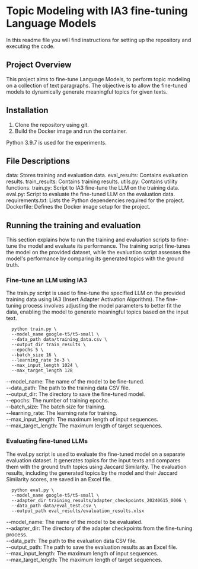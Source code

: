 # Topic Modeling with IA3 fine-tuning Language Models 

In this readme file you will find instructions for setting up the repository and executing the code.

## Project Overview
This project aims to fine-tune Language Models, to perform topic modeling on a collection of text paragraphs. The objective is to allow the fine-tuned models to dynamically generate meaningful topics for given texts.

## Installation
1. Clone the repository using git.
2. Build the Docker image and run the container.

Python 3.9.7 is used for the experiments.

## File Descriptions

data: Stores training and evaluation data.
eval_results: Contains evaluation results.
train_results: Contains training results.
utils.py: Contains utility functions.
train.py: Script to IA3 fine-tune the LLM on the training data.
eval.py: Script to evaluate the fine-tuned LLM on the evaluation data.
requirements.txt: Lists the Python dependencies required for the project.
Dockerfile: Defines the Docker image setup for the project.


## Running the training and evaluation

This section explains how to run the training and evaluation scripts to fine-tune the model and evaluate its performance. The training script fine-tunes the model on the provided dataset, while the evaluation script assesses the model's performance by comparing its generated topics with the ground truth.

### Fine-tune an LLM using IA3

The train.py script is used to fine-tune the specified LLM on the provided training data using IA3 (Insert Adapter Activation Algorithm). The fine-tuning process involves adjusting the model parameters to better fit the data, enabling the model to generate meaningful topics based on the input text.

```shell
  python train.py \
  --model_name google-t5/t5-small \
  --data_path data/training_data.csv \
  --output_dir train_results \
  --epochs 5 \
  --batch_size 16 \
  --learning_rate 3e-3 \ 
  --max_input_length 1024 \
  --max_target_length 128
```
--model_name: The name of the model to be fine-tuned. \
--data_path: The path to the training data CSV file. \
--output_dir: The directory to save the fine-tuned model. \
--epochs: The number of training epochs. \
--batch_size: The batch size for training. \
--learning_rate: The learning rate for training. \
--max_input_length: The maximum length of input sequences. \
--max_target_length: The maximum length of target sequences. 


### Evaluating fine-tuned LLMs

The eval.py script is used to evaluate the fine-tuned model on a separate evaluation dataset. It generates topics for the input texts and compares them with the ground truth topics using Jaccard Similarity. The evaluation results, including the generated topics by the model and their Jaccard Similarity scores, are saved in an Excel file.

```shell
  python eval.py \
  --model_name google-t5/t5-small \
  --adapter_dir training_results/adapter_checkpoints_20240615_0006 \
  --data_path data/eval_test.csv \
  --output_path eval_results/evaluation_results.xlsx
```

--model_name: The name of the model to be evaluated. \
--adapter_dir: The directory of the adapter checkpoints from the fine-tuning process. \
--data_path: The path to the evaluation data CSV file. \
--output_path: The path to save the evaluation results as an Excel file. \
--max_input_length: The maximum length of input sequences. \
--max_target_length: The maximum length of target sequences. 
